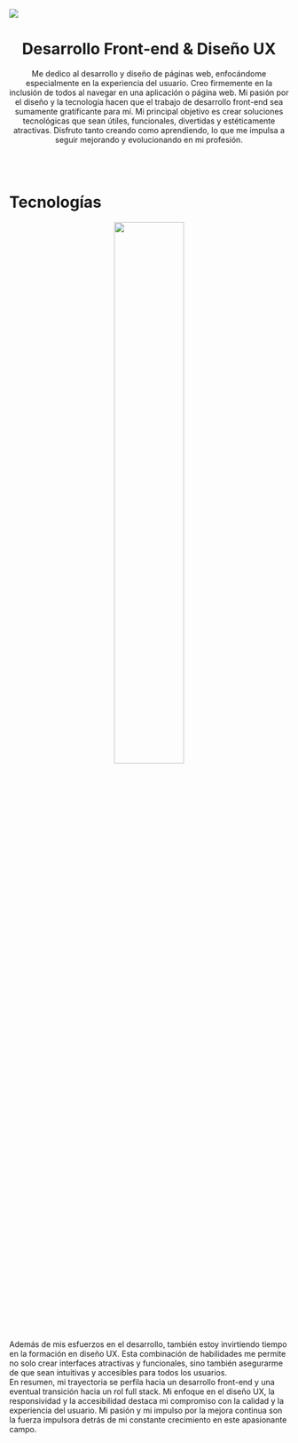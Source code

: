 
![](https://user-images.githubusercontent.com/108234679/258645008-cffd3acb-df68-40e1-9007-bdde26768982.png)

<h1 align="center" font-size=23px>Desarrollo Front-end & Diseño UX</h1>

<p align="center" weight="700">
Me dedico al desarrollo y diseño de páginas web, enfocándome especialmente en la experiencia del usuario. Creo firmemente en la inclusión de todos al navegar en una aplicación o página web. Mi pasión por el diseño y la tecnología hacen que el trabajo de desarrollo front-end sea sumamente gratificante para mí. Mi principal objetivo es crear soluciones tecnológicas que sean útiles, funcionales, divertidas y estéticamente atractivas. Disfruto tanto creando como aprendiendo, lo que me impulsa a seguir mejorando y evolucionando en mi profesión.
</p>
<br>
<br>

<h1 font-size=14px>Tecnologías</h1>
<p align="center">
  <img width="50%" height="auto" src="https://user-images.githubusercontent.com/108234679/259548115-e8472471-1e71-473c-93f6-0d9e6ad7d146.png">
</p>
<br>
<br>

Además de mis esfuerzos en el desarrollo, también estoy invirtiendo tiempo en la formación en diseño UX. Esta combinación de habilidades me permite no solo crear interfaces atractivas y funcionales, sino también asegurarme de que sean intuitivas y accesibles para todos los usuarios.
<br>
En resumen, mi trayectoria se perfila hacia un desarrollo front-end y una eventual transición hacia un rol full stack. Mi enfoque en el diseño UX, la responsividad y la accesibilidad destaca mi compromiso con la calidad y la experiencia del usuario. Mi pasión y mi impulso por la mejora continua son la fuerza impulsora detrás de mi constante crecimiento en este apasionante campo.
<br>
